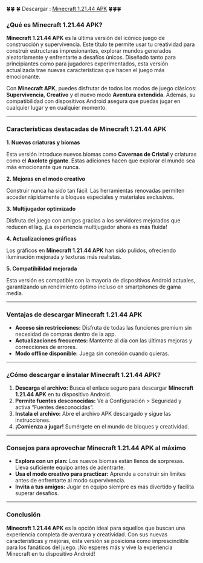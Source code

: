 🍀🍀 🍀 Descargar : <a href="https://bom.so/4z1jeu">Minecraft 1.21.44 APK</a>
 🍀🍀🍀

<h3><strong>&iquest;Qu&eacute; es Minecraft 1.21.44 APK?</strong></h3>

<p><strong>Minecraft 1.21.44 APK</strong> es la &uacute;ltima versi&oacute;n del ic&oacute;nico juego de construcci&oacute;n y supervivencia. Este t&iacute;tulo te permite usar tu creatividad para construir estructuras impresionantes, explorar mundos generados aleatoriamente y enfrentarte a desaf&iacute;os &uacute;nicos. Dise&ntilde;ado tanto para principiantes como para jugadores experimentados, esta versi&oacute;n actualizada trae nuevas caracter&iacute;sticas que hacen el juego m&aacute;s emocionante.</p>

<p>Con <strong>Minecraft APK</strong>, puedes disfrutar de todos los modos de juego cl&aacute;sicos: <strong>Supervivencia</strong>, <strong>Creativo</strong> y el nuevo modo <strong>Aventura extendida</strong>. Adem&aacute;s, su compatibilidad con dispositivos Android asegura que puedas jugar en cualquier lugar y en cualquier momento.</p>

<hr />
<h3><strong>Caracter&iacute;sticas destacadas de Minecraft 1.21.44 APK</strong></h3>

<p><strong>1. Nuevas criaturas y biomas</strong></p>

<p>Esta versi&oacute;n introduce nuevos biomas como <strong>Cavernas de Cristal</strong> y criaturas como el <strong>Axolote gigante</strong>. Estas adiciones hacen que explorar el mundo sea m&aacute;s emocionante que nunca.</p>

<p><strong>2. Mejoras en el modo creativo</strong></p>

<p>Construir nunca ha sido tan f&aacute;cil. Las herramientas renovadas permiten acceder r&aacute;pidamente a bloques especiales y materiales exclusivos.</p>

<p><strong>3. Multijugador optimizado</strong></p>

<p>Disfruta del juego con amigos gracias a los servidores mejorados que reducen el lag. &iexcl;La experiencia multijugador ahora es m&aacute;s fluida!</p>

<p><strong>4. Actualizaciones gr&aacute;ficas</strong></p>

<p>Los gr&aacute;ficos en <strong>Minecraft 1.21.44 APK</strong> han sido pulidos, ofreciendo iluminaci&oacute;n mejorada y texturas m&aacute;s realistas.</p>

<p><strong>5. Compatibilidad mejorada</strong></p>

<p>Esta versi&oacute;n es compatible con la mayor&iacute;a de dispositivos Android actuales, garantizando un rendimiento &oacute;ptimo incluso en smartphones de gama media.</p>

<hr />
<h3><strong>Ventajas de descargar Minecraft 1.21.44 APK</strong></h3>

<ul>
	<li><strong>Acceso sin restricciones:</strong> Disfruta de todas las funciones premium sin necesidad de compras dentro de la app.</li>
	<li><strong>Actualizaciones frecuentes:</strong> Mantente al d&iacute;a con las &uacute;ltimas mejoras y correcciones de errores.</li>
	<li><strong>Modo offline disponible:</strong> Juega sin conexi&oacute;n cuando quieras.</li>
</ul>

<hr />
<h3><strong>&iquest;C&oacute;mo descargar e instalar Minecraft 1.21.44 APK?</strong></h3>

<ol>
	<li><strong>Descarga el archivo:</strong> Busca el enlace seguro para descargar <strong>Minecraft 1.21.44 APK</strong> en tu dispositivo Android.</li>
	<li><strong>Permite fuentes desconocidas:</strong> Ve a Configuraci&oacute;n &gt; Seguridad y activa &ldquo;Fuentes desconocidas&rdquo;.</li>
	<li><strong>Instala el archivo:</strong> Abre el archivo APK descargado y sigue las instrucciones.</li>
	<li><strong>&iexcl;Comienza a jugar!</strong> Sum&eacute;rgete en el mundo de bloques y creatividad.</li>
</ol>

<hr />
<h3><strong>Consejos para aprovechar Minecraft 1.21.44 APK al m&aacute;ximo</strong></h3>

<ul>
	<li><strong>Explora con un plan:</strong> Los nuevos biomas est&aacute;n llenos de sorpresas. Lleva suficiente equipo antes de adentrarte.</li>
	<li><strong>Usa el modo creativo para practicar:</strong> Aprende a construir sin l&iacute;mites antes de enfrentarte al modo supervivencia.</li>
	<li><strong>Invita a tus amigos:</strong> Jugar en equipo siempre es m&aacute;s divertido y facilita superar desaf&iacute;os.</li>
</ul>

<hr />
<h3><strong>Conclusi&oacute;n</strong></h3>

<p><strong>Minecraft 1.21.44 APK</strong> es la opci&oacute;n ideal para aquellos que buscan una experiencia completa de aventura y creatividad. Con sus nuevas caracter&iacute;sticas y mejoras, esta versi&oacute;n se posiciona como imprescindible para los fan&aacute;ticos del juego. &iexcl;No esperes m&aacute;s y vive la experiencia Minecraft en tu dispositivo Android!</p>

